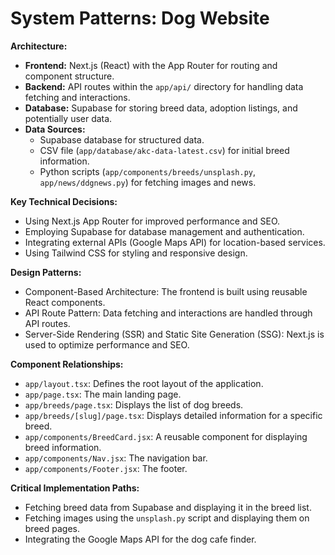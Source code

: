 # System Patterns: Dog Website

**Architecture:**

*   **Frontend:** Next.js (React) with the App Router for routing and component structure.
*   **Backend:** API routes within the `app/api/` directory for handling data fetching and interactions.
*   **Database:** Supabase for storing breed data, adoption listings, and potentially user data.
*   **Data Sources:**
    *   Supabase database for structured data.
    *   CSV file (`app/database/akc-data-latest.csv`) for initial breed information.
    *   Python scripts (`app/components/breeds/unsplash.py`, `app/news/ddgnews.py`) for fetching images and news.

**Key Technical Decisions:**

*   Using Next.js App Router for improved performance and SEO.
*   Employing Supabase for database management and authentication.
*   Integrating external APIs (Google Maps API) for location-based services.
*   Using Tailwind CSS for styling and responsive design.

**Design Patterns:**

*   Component-Based Architecture: The frontend is built using reusable React components.
*   API Route Pattern: Data fetching and interactions are handled through API routes.
*   Server-Side Rendering (SSR) and Static Site Generation (SSG): Next.js is used to optimize performance and SEO.

**Component Relationships:**

*   `app/layout.tsx`: Defines the root layout of the application.
*   `app/page.tsx`: The main landing page.
*   `app/breeds/page.tsx`: Displays the list of dog breeds.
*   `app/breeds/[slug]/page.tsx`: Displays detailed information for a specific breed.
*   `app/components/BreedCard.jsx`: A reusable component for displaying breed information.
*   `app/components/Nav.jsx`: The navigation bar.
*   `app/components/Footer.jsx`: The footer.

**Critical Implementation Paths:**

*   Fetching breed data from Supabase and displaying it in the breed list.
*   Fetching images using the `unsplash.py` script and displaying them on breed pages.
*   Integrating the Google Maps API for the dog cafe finder.
